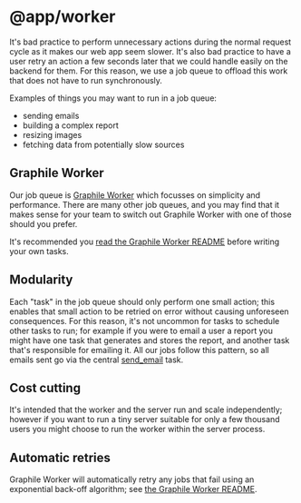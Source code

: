 # @app/worker

It's bad practice to perform unnecessary actions during the normal request cycle
as it makes our web app seem slower. It's also bad practice to have a user retry
an action a few seconds later that we could handle easily on the backend for
them. For this reason, we use a job queue to offload this work that does not
have to run synchronously.

Examples of things you may want to run in a job queue:

- sending emails
- building a complex report
- resizing images
- fetching data from potentially slow sources

## Graphile Worker

Our job queue is [Graphile Worker](https://github.com/graphile/worker) which
focusses on simplicity and performance. There are many other job queues, and you
may find that it makes sense for your team to switch out Graphile Worker with
one of those should you prefer.

It's recommended you
[read the Graphile Worker README](https://github.com/graphile/worker) before
writing your own tasks.

## Modularity

Each "task" in the job queue should only perform one small action; this enables
that small action to be retried on error without causing unforeseen
consequences. For this reason, it's not uncommon for tasks to schedule other
tasks to run; for example if you were to email a user a report you might have
one task that generates and stores the report, and another task that's
responsible for emailing it. All our jobs follow this pattern, so all emails
sent go via the central [send_email](src/tasks/send_email.ts) task.

## Cost cutting

It's intended that the worker and the server run and scale independently;
however if you want to run a tiny server suitable for only a few thousand users
you might choose to run the worker within the server process.

## Automatic retries

Graphile Worker will automatically retry any jobs that fail using an exponential
back-off algorithm; see
[the Graphile Worker README](https://github.com/graphile/worker#exponential-backoff).
